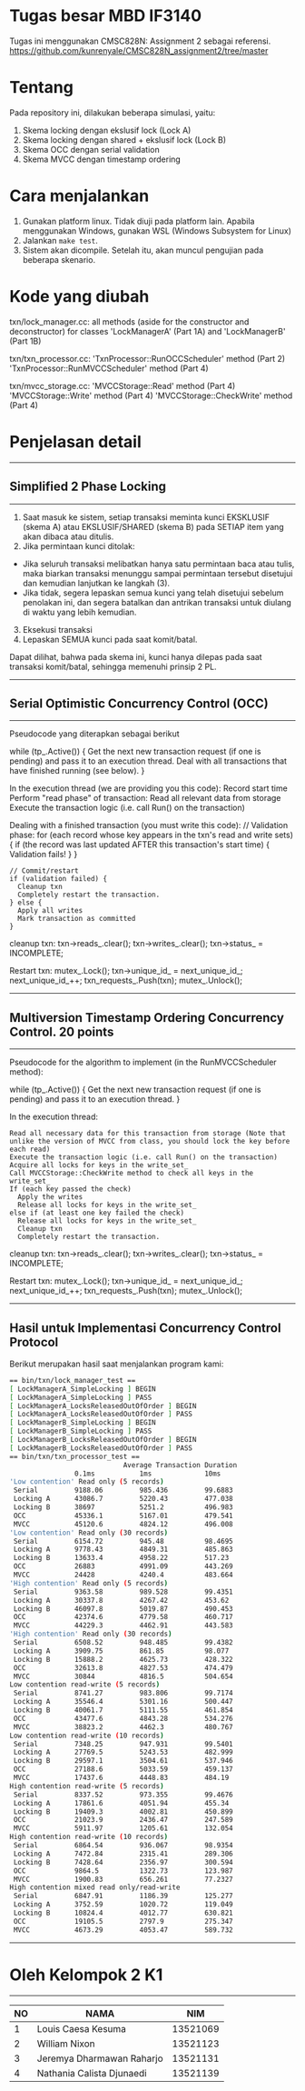 # Tugas besar MBD IF3140
Tugas ini menggunakan CMSC828N: Assignment 2 sebagai referensi.
https://github.com/kunrenyale/CMSC828N_assignment2/tree/master

# Tentang
Pada repository ini, dilakukan beberapa simulasi, yaitu:
1. Skema locking dengan ekslusif lock (Lock A)
2. Skema locking dengan shared + ekslusif lock (Lock B)
3. Skema OCC dengan serial validation
4. Skema MVCC dengan timestamp ordering

# Cara menjalankan
1. Gunakan platform linux. Tidak diuji pada platform lain. Apabila menggunakan Windows, gunakan WSL (Windows Subsystem for Linux)
2. Jalankan `make test`.
3. Sistem akan dicompile. Setelah itu, akan muncul pengujian pada beberapa skenario.

# Kode yang diubah
  txn/lock_manager.cc:
    all methods (aside for the constructor and deconstructor) for classes 'LockManagerA' (Part 1A) and 'LockManagerB' (Part 1B)

  txn/txn_processor.cc:
    'TxnProcessor::RunOCCScheduler' method (Part 2)
    'TxnProcessor::RunMVCCScheduler' method (Part 4)
    
  txn/mvcc_storage.cc:
    'MVCCStorage::Read' method (Part 4)
    'MVCCStorage::Write' method (Part 4)
    'MVCCStorage::CheckWrite' method (Part 4)

# Penjelasan detail

--------------------------------------------------------------------------------
## Simplified 2 Phase Locking
--------------------------------------------------------------------------------
1. Saat masuk ke sistem, setiap transaksi meminta kunci EKSKLUSIF (skema A) atau EKSLUSIF/SHARED (skema B) pada SETIAP item yang akan dibaca atau ditulis.
2. Jika permintaan kunci ditolak:
-  Jika seluruh transaksi melibatkan hanya satu permintaan baca atau tulis, maka biarkan transaksi menunggu sampai permintaan tersebut disetujui dan kemudian lanjutkan ke langkah (3).
-  Jika tidak, segera lepaskan semua kunci yang telah disetujui sebelum penolakan ini, dan segera batalkan dan antrikan transaksi untuk diulang di waktu yang lebih kemudian.
3. Eksekusi transaksi
4. Lepaskan SEMUA kunci pada saat komit/batal.

Dapat dilihat, bahwa pada skema ini, kunci hanya dilepas pada saat transaksi komit/batal, sehingga memenuhi prinsip 2 PL.

--------------------------------------------------------------------------------
## Serial Optimistic Concurrency Control (OCC)
--------------------------------------------------------------------------------

Pseudocode yang diterapkan sebagai berikut

  while (tp_.Active()) {
    Get the next new transaction request (if one is pending) and pass it to an execution thread.
    Deal with all transactions that have finished running (see below).
  }

  In the execution thread (we are providing you this code):
    Record start time
    Perform "read phase" of transaction:
       Read all relevant data from storage
       Execute the transaction logic (i.e. call Run() on the transaction)

  Dealing with a finished transaction (you must write this code):
    // Validation phase:
    for (each record whose key appears in the txn's read and write sets) {
      if (the record was last updated AFTER this transaction's start time) {
        Validation fails!
      }
    }

    // Commit/restart
    if (validation failed) {
      Cleanup txn
      Completely restart the transaction.
    } else {
      Apply all writes
      Mark transaction as committed
    }

  cleanup txn:
    txn->reads_.clear();
    txn->writes_.clear();
    txn->status_ = INCOMPLETE;
       
  Restart txn:
    mutex_.Lock();
    txn->unique_id_ = next_unique_id_;
    next_unique_id_++;
    txn_requests_.Push(txn);
    mutex_.Unlock(); 

--------------------------------------------------------------------------------
## Multiversion Timestamp Ordering Concurrency Control.  20 points
--------------------------------------------------------------------------------

Pseudocode for the algorithm to implement (in the RunMVCCScheduler method):

  while (tp_.Active()) {
    Get the next new transaction request (if one is pending) and pass it to an execution thread.
  }

  In the execution thread:
    
    Read all necessary data for this transaction from storage (Note that unlike the version of MVCC from class, you should lock the key before each read)
    Execute the transaction logic (i.e. call Run() on the transaction)
    Acquire all locks for keys in the write_set_
    Call MVCCStorage::CheckWrite method to check all keys in the write_set_
    If (each key passed the check)
      Apply the writes
      Release all locks for keys in the write_set_
    else if (at least one key failed the check)
      Release all locks for keys in the write_set_
      Cleanup txn
      Completely restart the transaction.
  
  cleanup txn:
    txn->reads_.clear();
    txn->writes_.clear();
    txn->status_ = INCOMPLETE;

  Restart txn:
    mutex_.Lock();
    txn->unique_id_ = next_unique_id_;
    next_unique_id_++;
    txn_requests_.Push(txn);
    mutex_.Unlock(); 

------------------------------------------------------------------------
## Hasil untuk Implementasi Concurrency Control Protocol
Berikut merupakan hasil saat menjalankan program kami:
```bash
== bin/txn/lock_manager_test ==
[ LockManagerA_SimpleLocking ] BEGIN
[ LockManagerA_SimpleLocking ] PASS
[ LockManagerA_LocksReleasedOutOfOrder ] BEGIN
[ LockManagerA_LocksReleasedOutOfOrder ] PASS
[ LockManagerB_SimpleLocking ] BEGIN
[ LockManagerB_SimpleLocking ] PASS
[ LockManagerB_LocksReleasedOutOfOrder ] BEGIN
[ LockManagerB_LocksReleasedOutOfOrder ] PASS
== bin/txn/txn_processor_test ==
                            Average Transaction Duration
                0.1ms           1ms             10ms
'Low contention' Read only (5 records)
 Serial         9188.06         985.436         99.6883
 Locking A      43086.7         5220.43         477.038
 Locking B      38697           5251.2          496.983
 OCC            45336.1         5167.01         479.541
 MVCC           45120.6         4824.12         496.008
'Low contention' Read only (30 records) 
 Serial         6154.72         945.48          98.4695
 Locking A      9778.43         4849.31         485.863
 Locking B      13633.4         4958.22         517.23
 OCC            26883           4991.09         443.269
 MVCC           24428           4240.4          483.664
'High contention' Read only (5 records)
 Serial         9363.58         989.528         99.4351
 Locking A      30337.8         4267.42         453.62
 Locking B      46097.8         5019.87         490.453
 OCC            42374.6         4779.58         460.717
 MVCC           44229.3         4462.91         443.583
'High contention' Read only (30 records)
 Serial         6508.52         948.485         99.4382
 Locking A      3909.75         861.85          98.077
 Locking B      15888.2         4625.73         428.322
 OCC            32613.8         4827.53         474.479
 MVCC           30844           4816.5          504.654
Low contention read-write (5 records)
 Serial         8741.27         983.806         99.7174
 Locking A      35546.4         5301.16         500.447
 Locking B      40061.7         5111.55         461.854
 OCC            43477.6         4843.28         534.276
 MVCC           38823.2         4462.3          480.767
Low contention read-write (10 records)
 Serial         7348.25         947.931         99.5401
 Locking A      27769.5         5243.53         482.999
 Locking B      29597.1         3504.61         537.946
 OCC            27188.6         5033.59         459.137
 MVCC           17437.6         4448.83         484.19
High contention read-write (5 records)
 Serial         8337.52         973.355         99.4676
 Locking A      17861.6         4051.94         455.34
 Locking B      19409.3         4002.81         450.899
 OCC            21023.9         2436.47         247.589
 MVCC           5911.97         1205.61         132.054
High contention read-write (10 records)
 Serial         6864.54         936.067         98.9354
 Locking A      7472.84         2315.41         289.306
 Locking B      7428.64         2356.97         300.594
 OCC            9864.5          1322.73         123.987
 MVCC           1900.83         656.261         77.2327
High contention mixed read only/read-write 
 Serial         6847.91         1186.39         125.277
 Locking A      3752.59         1020.72         119.049
 Locking B      10824.4         4012.77         630.821
 OCC            19105.5         2797.9          275.347
 MVCC           4673.29         4053.47         589.732
```
----------
# Oleh Kelompok 2 K1
----------

| NO | NAMA | NIM |
--- | --- | --- |
| 1 | Louis Caesa Kesuma | 13521069 |
| 2 | William Nixon | 13521123 |
| 3 | Jeremya Dharmawan Raharjo | 13521131 |
| 4 | Nathania Calista Djunaedi | 13521139 |

